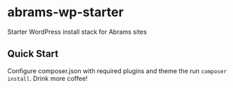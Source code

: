 # abrams-wp-starter

Starter WordPress install stack for Abrams sites

## Quick Start

Configure composer.json with required plugins and theme the run `composer install`. Drink more coffee!